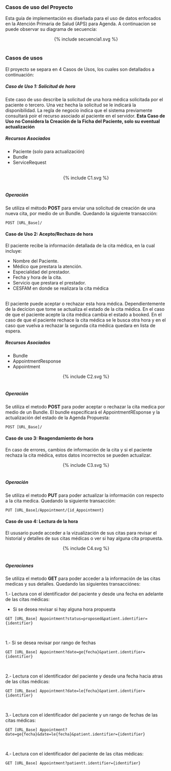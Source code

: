 ### Casos de uso del Proyecto
Esta guía de implementación es diseñada para el uso de datos enfocados en la Atención Primaria de Salud (APS) para Agenda. A continuacion se puede observar su diagrama de secuencia: 

<div align="center" >
  {% include secuencia1.svg %}
</div>
<br clear="all"/>

### Casos de usos
El proyecto se separa en 4 Casos de Usos, los cuales son detallados a continuación:

##### Caso de Uso 1: Solicitud de hora
Este caso de uso describe la solicitud de una hora médica solicitada por el paciente o tercero. Una vez hecha la solicitud se le indicará la disponibilidad. La regla de negocio indica que el sistema previamente consultará poir el recurso asociado al paciente en el servidor. **Esta Caso de Uso no Considera la Creación de la Ficha del Paciente, solo su eventual actualización**
<br>

##### Recursos Asociados

* Paciente (solo para actualización)
* Bundle
* ServiceRequest
<br>

<div align="center" >
  {% include C1.svg %}
</div>
<br clear="all"/>

##### Operación
Se utiliza el método **POST** para enviar una solicitud de creación de una nueva cita, por medio de un Bundle. Quedando la siguiente transacción:
<br>

```
POST [URL_Base]/
```

#### Caso de Uso 2: Acepto/Rechazo de hora 
El paciente recibe la información detallada de la cita médica, en la cual incluye:
* Nombre del Paciente.
* Médico que prestara la atención.
* Especialidad del prestador.
* Fecha y hora de la cita.
* Servicio que prestara el prestador.
* CESFAM en donde se realizara la cita médica
<br>
El paciente puede aceptar o rechazar esta hora médica. Dependientemente de la decicion que tome se actualiza el estado de la cita médica.
En el caso de que el paciente acepte la cita médica cambia el estado a booked.
En el caso de que el paciente rechace la cita médica se le busca otra hora y en el caso que vuelva a rechazar la segunda cita médica quedara en lista de espera.
<br>

##### Recursos Asociados

* Bundle
* AppointmentResponse
* Appointment


<div align="center" >
  {% include C2.svg %}
</div>
<br clear="all"/>

##### Operación
Se utiliza el metodo **POST** para poder aceptar o rechazar la cita medica por medio de un Bundle. El bundle especificará el AppointmentREsponse y la actualización del estado de la Agenda Propuesta:
<br>

```
POST [URL_Base]/
```

#### Caso de uso 3: Reagendamiento de hora
En caso de errores, cambios de información de la cita y si el paciente rechaza la cita médica, estos datos incorrectos se pueden actualizar.

<div align="center" >
  {% include C3.svg %}
</div>
<br clear="all"/>

##### Operación
Se utiliza el metodo **PUT** para poder actualizar la información con respecto a la cita medica. Quedando la siguiente transacción:
<br>

```
PUT [URL_Base]/Appointment/{id_Appointment}
```

#### Caso de uso 4: Lectura de la hora
El ususario puede acceder a la vizualización de sus citas para revisar el historial y detalles de sus citas médicas o ver si hay alguna cita propuesta.
<br>

<div align="center" >
  {% include C4.svg %}
</div>
<br clear="all"/>

##### Operaciones
Se utiliza el metodo **GET** para poder acceder a la información  de las citas medicas y sus detalles. Quedando las siguientes transacciónes:
<br>

1.- Lectura con el identificador del paciente y desde una fecha en adelante de las citas médicas:
<br>

* Si se desea revisar si hay alguna hora propuesta 
```
GET [URL_Base] Appointment?status=proposed&patient.identifier={identifier}
```
<br>

1.- Si se desea revisar por rango de fechas
```
GET [URL_Base] Appointment?date=ge{fecha}&patient.identifier={identifier}
```
<br>

2.- Lectura con el identificador del paciente y desde una fecha hacia atras de las citas médicas:
<br>

```
GET [URL_Base] Appointment?date=le{fecha}&patient.identifier={identifier}
```
<br>

3.- Lectura con el identificador del paciente y un rango de fechas de las citas médicas:
<br>

```
GET [URL_Base] Appointment?date=ge{fecha}&date=le{fecha}&patient.identifier={identifier}
```
<br>

4.- Lectura con el identificador del paciente de las citas médicas:
<br>

``` 
GET [URL_Base] Appointment?patientt.identifier={identifier}
```

